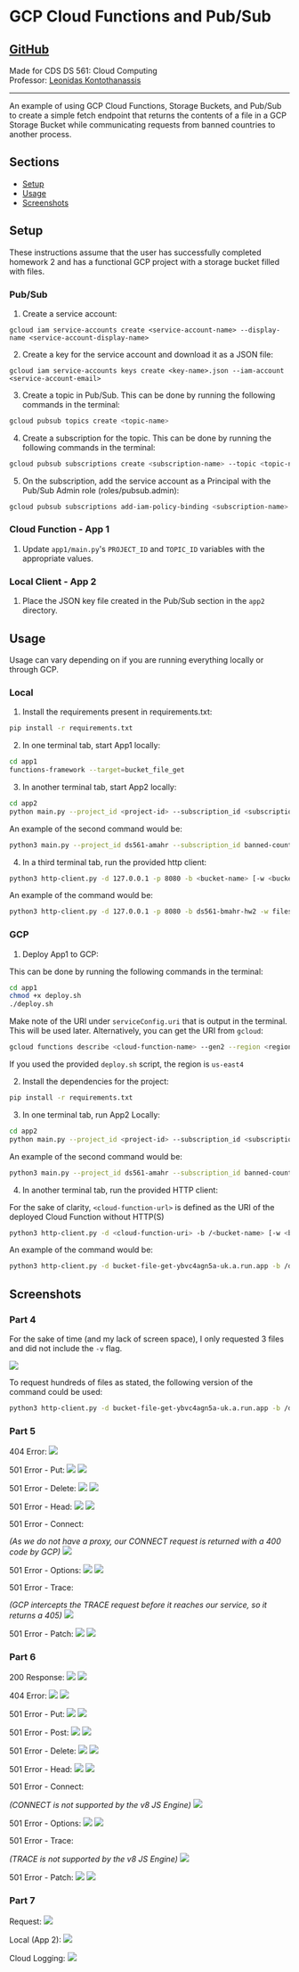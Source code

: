 # GCP Cloud Functions and Pub/Sub

## [GitHub](https://github.com/braxton/GCP-Cloud-Fn-PubSub)

Made for CDS DS 561: Cloud Computing  
Professor: [Leonidas Kontothanassis](https://www.bu.edu/cds-faculty/profile/kthanasi/)

---

An example of using GCP Cloud Functions, Storage Buckets, and Pub/Sub to create a simple fetch endpoint that returns the contents of a file in a GCP Storage Bucket while communicating requests from banned countries to another process.

## Sections

- [Setup](#setup)
- [Usage](#usage)
- [Screenshots](#screenshots)

## Setup

These instructions assume that the user has successfully completed homework 2 and has a functional GCP project with a storage bucket filled with files.

### Pub/Sub

1. Create a service account:

```
gcloud iam service-accounts create <service-account-name> --display-name <service-account-display-name>
```

2. Create a key for the service account and download it as a JSON file:

```
gcloud iam service-accounts keys create <key-name>.json --iam-account <service-account-email>
```

3. Create a topic in Pub/Sub. This can be done by running the following commands in the terminal:

```bash
gcloud pubsub topics create <topic-name>
```

4. Create a subscription for the topic. This can be done by running the following commands in the terminal:

```bash
gcloud pubsub subscriptions create <subscription-name> --topic <topic-name>
```

5. On the subscription, add the service account as a Principal with the Pub/Sub Admin role (roles/pubsub.admin):

```bash
gcloud pubsub subscriptions add-iam-policy-binding <subscription-name> --member serviceAccount:<service-account-email> --role roles/pubsub.admin
```

### Cloud Function - App 1

1. Update `app1/main.py`'s `PROJECT_ID` and `TOPIC_ID` variables with the appropriate values.

### Local Client - App 2

1. Place the JSON key file created in the Pub/Sub section in the `app2` directory.

## Usage

Usage can vary depending on if you are running everything locally or through GCP.

### Local

1. Install the requirements present in requirements.txt:

```bash
pip install -r requirements.txt
```

2. In one terminal tab, start App1 locally:

```bash
cd app1
functions-framework --target=bucket_file_get
```

3. In another terminal tab, start App2 locally:

```bash
cd app2
python main.py --project_id <project-id> --subscription_id <subscription-id> --service_acct_json <service-account-json-file>
```

An example of the second command would be:

```bash
python3 main.py --project_id ds561-amahr --subscription_id banned-countries-sub --service_acct_json ds561-amahr-7687738fe441.json
```

4. In a third terminal tab, run the provided http client:

```bash
python3 http-client.py -d 127.0.0.1 -p 8080 -b <bucket-name> [-w <bucket-subdir-name>] -n <number-of-files> -i <total-number-of-files> [-v]
```

An example of the command would be:

```bash
python3 http-client.py -d 127.0.0.1 -p 8080 -b ds561-bmahr-hw2 -w files -n 10 -i 10000 -v
```

### GCP

1. Deploy App1 to GCP:

This can be done by running the following commands in the terminal:

```bash
cd app1
chmod +x deploy.sh
./deploy.sh
```

Make note of the URI under `serviceConfig.uri` that is output in the terminal. This will be used later. Alternatively, you can get the URI from `gcloud`:

```bash
gcloud functions describe <cloud-function-name> --gen2 --region <region> --format="value(serviceConfig.uri)"
```

If you used the provided `deploy.sh` script, the region is `us-east4`

2. Install the dependencies for the project:

```bash
pip install -r requirements.txt
```

3. In one terminal tab, run App2 Locally:

```bash
cd app2
python main.py --project_id <project-id> --subscription_id <subscription-id> --service_acct_json <service-account-json-file>
```

An example of the second command would be:

```bash
python3 main.py --project_id ds561-amahr --subscription_id banned-countries-sub --service_acct_json ds561-amahr-7687738fe441.json
```

4. In another terminal tab, run the provided HTTP client:

For the sake of clarity, `<cloud-function-url>` is defined as the URI of the deployed Cloud Function without HTTP(S)

```bash
python3 http-client.py -d <cloud-function-uri> -b /<bucket-name> [-w <bucket-subdir-name>] -n <number-of-files> -i <total-number-of-files> -s [-v]
```

An example of the command would be:

```bash
python3 http-client.py -d bucket-file-get-ybvc4agn5a-uk.a.run.app -b /ds561-amahr-hw2 -w files -n 1000 -i 10000 -s
```

## Screenshots

### Part 4

For the sake of time (and my lack of screen space), I only requested 3 files and did not include the `-v` flag.

![](./assets/part4.png)

To request hundreds of files as stated, the following version of the command could be used:

```bash
python3 http-client.py -d bucket-file-get-ybvc4agn5a-uk.a.run.app -b /ds561-amahr-hw2 -w files -n 500 -i 10000 -s -v
```

### Part 5

404 Error:
![](./assets/part5-404.png)

501 Error - Put:
![](./assets/part5-501-put.png)
![](./assets/part5-501-put-cl.png)

501 Error - Delete:
![](./assets/part5-501-delete.png)
![](./assets/part5-501-delete-cl.png)

501 Error - Head:
![](./assets/part5-501-head.png)
![](./assets/part5-501-head-cl.png)

501 Error - Connect:

_(As we do not have a proxy, our CONNECT request is returned with a 400 code by GCP)_
![](./assets/part5-501-connect.png)

501 Error - Options:
![](./assets/part5-501-options.png)
![](./assets/part5-501-options-cl.png)

501 Error - Trace:

_(GCP intercepts the TRACE request before it reaches our service, so it returns a 405)_
![](./assets/part5-501-trace.png)

501 Error - Patch:
![](./assets/part5-501-patch.png)
![](./assets/part5-501-patch-cl.png)

### Part 6

200 Response:
![](./assets/part6-200.png)
![](./assets/part6-200-cl.png)

404 Error:
![](./assets/part6-404.png)
![](./assets/part6-404-cl.png)

501 Error - Put:
![](./assets/part6-501-put.png)
![](./assets/part6-501-put-cl.png)

501 Error - Post:
![](./assets/part6-501-post.png)
![](./assets/part6-501-post-cl.png)

501 Error - Delete:
![](./assets/part6-501-delete.png)
![](./assets/part6-501-delete-cl.png)

501 Error - Head:
![](./assets/part6-501-head.png)
![](./assets/part6-501-head-cl.png)

501 Error - Connect:

_(CONNECT is not supported by the v8 JS Engine)_
![](./assets/part6-501-connect.png)

501 Error - Options:
![](./assets/part6-501-options.png)
![](./assets/part6-501-options-cl.png)

501 Error - Trace:

_(TRACE is not supported by the v8 JS Engine)_
![](./assets/part6-501-trace.png)

501 Error - Patch:
![](./assets/part6-501-patch.png)
![](./assets/part6-501-patch-cl.png)

### Part 7

Request:
![](./assets/part7-request.png)

Local (App 2):
![](./assets/part7-local.png)

Cloud Logging:
![](./assets/part7-cl.png)
